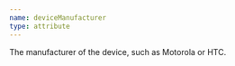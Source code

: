 ```yaml
---
name: deviceManufacturer
type: attribute
---
```


The manufacturer of the device, such as Motorola or HTC.
